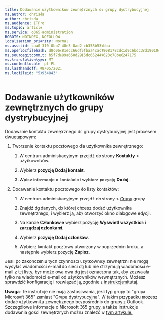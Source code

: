 ```yaml
---
title: Dodawanie użytkowników zewnętrznych do grupy dystrybucyjnej
ms.author: chrisda
author: chrisda
ms.audience: ITPro
ms.topic: article
ms.service: o365-administration
ROBOTS: NOINDEX, NOFOLLOW
localization_priority: Normal
ms.assetid: caa0f310-0bb7-48e3-8ad2-cb358b53bbba
ms.openlocfilehash: d8c06c81ecc66df0fbaa4cac9908178cdc1d9c6bdc38d19010c7b55e9bca8776
ms.sourcegitcommit: b5f7da89a650d2915dc652449623c78be6247175
ms.translationtype: MT
ms.contentlocale: pl-PL
ms.lasthandoff: 08/05/2021
ms.locfileid: "53934843"
---
```

# <a name="add-external-users-to-a-distribution-group"></a>Dodawanie użytkowników zewnętrznych do grupy dystrybucyjnej

Dodawanie kontaktu zewnętrznego do grupy dystrybucyjnej jest procesem dwuetapowym:
  
1. Tworzenie kontaktu pocztowego dla użytkownika zewnętrznego:
    
    1. W centrum administracyjnym przejdź do strony **Kontakty**  >  [](https://admin.microsoft.com/adminportal/home#/Contact) użytkowników. 
    
    2. Wybierz **pozycję Dodaj kontakt**.
    
    3. Wpisz informacje o kontakcie i wybierz pozycję **Dodaj**.
    
2. Dodawanie kontaktu pocztowego do listy kontaktów:
    
    1. W centrum administracyjnym przejdź do strony  >  [Grupy](https://admin.microsoft.com/adminportal/home#/groups) grupy. 
    
    2. Znajdź dg danych, do której chcesz dodać użytkownika zewnętrznego, i wybierz ją, aby otworzyć okno dialogowe edycji.
    
    3. Na karcie **Członkowie** wybierz pozycję **Wyświetl wszystkich i zarządzaj członkami**. 
    
    4. Wybierz **pozycję Dodaj członków**.
    
    5. Wybierz kontakt pocztowy utworzony w poprzednim kroku, a następnie wybierz pozycję **Zapisz**.
    
Jeśli po zakończeniu tych czynności użytkownicy zewnętrzni nie mogą wysyłać wiadomości e-mail do sieci dg lub nie otrzymują wiadomości e-mail z tej listy, być może owa owa dg jest oznaczona tak, aby zezwalała tylko na wiadomości e-mail od użytkowników wewnętrznych. Możesz sprawdzić konfigurację i rozwiązać ją, zgodnie z [instrukcjami](https://docs.microsoft.com/exchange/mail-flow-best-practices/non-delivery-reports-in-exchange-online/fix-error-code-5-7-133-in-exchange-online)tutaj.
  
 **Uwaga:** Te instrukcje nie mają zastosowania, jeśli typ grupy to "grupa Microsoft 365" zamiast "Grupa dystrybucyjna". W takim przypadku możesz dodać użytkownika zewnętrznego bezpośrednio do grupy z Outlook. Szczegółowe informacje o Microsoft 365 grupy, a także instrukcje dodawania gości zewnętrznych można znaleźć w [tym artykule.](https://support.office.com/article/Guest-access-in-Office-365-Groups-bfc7a840-868f-4fd6-a390-f347bf51aff6.aspx)
  